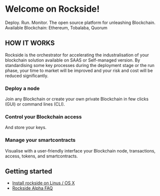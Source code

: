 # Welcome on Rockside!
Deploy. Run. Monitor. The open source platform for unleashing Blockchain.
Available Blockchain: Ethereum, Tobalaba, Quorum

## HOW IT WORKS
Rockside is the orchestrator for accelerating the industralisation of your blockchain solution available on SAAS or Self-managed version. By standardising some key processes during the deployment stage or the run phase, your time to market will be improved and your risk and cost will be reduced significantly.

### Deploy a node
Join any Blockchain or create your own private
Blockchain in few clicks (GUI) or command lines (CLI).

### Control your Blockchain access
And store your keys.

### Manage your smartcontracts
Visualise with a user-friendly interface your 
Blockchain node, transactions,
access, tokens, and smartcontracts.

## Getting started
*  [Install rockside on Linus / OS X](https://github.com/blockchain-studio/rockside-wiki/wiki/How-to-install-Rockside-on-Linux---OS-X)
*  [Rockside Alpha FAQ](https://github.com/blockchain-studio/rockside-wiki/wiki/Rockside-Alpha-FAQ)

